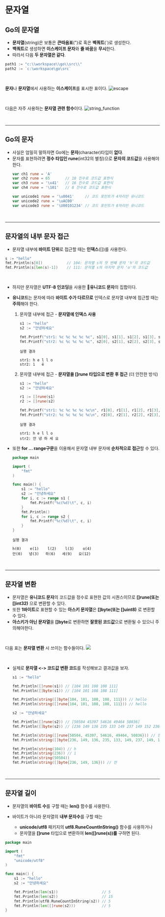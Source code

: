 # **문자열**

## **Go의 문자열**
- **문자열**(string)은 보통은 **큰따음표**(")로 혹은 **벡쿼트**(`)로 생성한다.
- **백쿼트**로 생성하면 **이스케이프 문자**와 **줄 바꿈**을 **무시**한다.
- 따라서 다음 **두 문자열은 같다**.
~~~go
path1 := "c:\\workspace\\go\\src\\"
path2 := `c:\workspace\go\src`
~~~

<br>

**문자**나 **문자열**에서 사용하는 **이스케이프**를 표시한 표이다.
![escape](/img/escape.png)

<br>

다음은 자주 사용하는 **문자열 관련 함수**이다.
![string_function](/img/string_function.png)

<br>

---
## **Go의 문자**
- 사실은 엄밀히 말하자면 Go에는 **문자**(character)타입이 **없다**.
- 문자를 표현하려면 **정수 타입인 rune**(int32의 별칭)으로 **문자의 코드값**을 사용해야 한다.
    ~~~go
    var ch1 rune = 'A'
    var ch2 rune = 65       // 10 진수로 코드값 표현식
    var ch3 rune = '\x41'   // 16 진수로 코드값 표현식
    var ch4 rune = '\101'   // 8 진수로 코드값 표현식

    var unicode1 rune = '\u0041'     // 코드 포인트가 4자리인 유니코드
    var unicode2 rune = '\uAC00'    
    var unicode3 rune = '\U00101234' // 코드 포인트가 8자리인 유니코드
    ~~~

<br>

---
## **문자열의 내부 문자 접근**
- 문자열 내부에 **바이트 단위**로 접근할 때는 **인덱스**([])를 사용한다.

~~~go
s := "hello"
fmt.Println(s[0])           // 104: 문자열 s의 첫 번째 문자 'h'의 코드값
fmt.Println(s[len(s)-1])    // 111: 문자열 s의 마지막 문자 'o'의 코드값
~~~

<br>

- 하지만 문자열은 **UTF-8 인코딩**을 사용한 **유니코드 문자**의 집합이다.

- **유니코드**는 문자에 따라 **바이트 수가 다르므로** 인덱스로 문자열 내부에 접근할 때는 **주의**해야 한다.
    1. 문자열 내부에 접근 - **문자열에 인덱스 사용**
        ~~~go
        s1 := "hello"
        s2 := "안녕하세요"
        
        fmt.Printf("str1: %c %c %c %c %c", s1[0], s1[1], s1[2], s1[3], s1[4])
        fmt.Printf("str2: %c %c %c %c %c", s2[0], s2[1], s2[2], s2[3], s2[4])
        ~~~
        ~~~
        실행 결과

        str1: h e l l o
        str2: ì     ë  
        ~~~
    2. 문자열 내부에 접근 - **문자열을 []rune 타입으로 변환 후 접근** (더 안전한 방식)
        ~~~go
        s1 := "hello"
        s2 := "안녕하세요"
        
        r1 := []rune(s1)
        r2 := []rune(s2)
        
        fmt.Printf("str1: %c %c %c %c %c\n", r1[0], r1[1], r1[2], r1[3], r1[4])
        fmt.Printf("str2: %c %c %c %c %c\n", r2[0], r2[1], r2[2], r2[3], r2[4])
        ~~~
        ~~~
        실행 결과

        str1: h e l l o
        str2: 안 녕 하 세 요
        ~~~

- 또한 **for ... range구문**을 이용해서 문자열 내부 문자에 **순차적으로 접근**할 수 있다.
    ~~~go
    package main

    import (
        "fmt"
    )

    func main() {
        s1 := "hello"
        s2 := "안녕하세요"
        for i, c := range s1 {
            fmt.Printf("%c(%d)\t", c, i)
        }
        fmt.Println()
        for i, c := range s2 {
            fmt.Printf("%c(%d)\t", c, i)
        }
    }
    ~~~
    ~~~
    실행 결과

    h(0)    e(1)    l(2)    l(3)    o(4)    
    안(0)   녕(3)   하(6)   세(9)   요(12)
    ~~~

<br>

---
## **문자열 변환**
- 문자열은 **유니코드 문자**의 코드값을 정수로 표현한 값의 시퀀스이므로 **[]rune(또는 []int32)** 으로 변환할 수 있다.
- 또한 **1바이트**로 표현할 수 있는 **아스키 문자열**은 **[]byte(또는 []uint8)** 로 변환할 수 있다.
- **아스키가 아닌 문자열**을 **[]byte**로 변환하면 **잘못된 코드값**으로 변환될 수 있으니 주의해야한다.

<br>

다음 표는 **문자열 변환** 시 쓰이는 함수들이다.
![](/img/string_casting.png)

<br>

- 실제로 **문자열 <-> 코드값 변환 코드**를 작성해보고 결과값을 보자.
    ~~~go
    s1 := "hello"

	fmt.Println([]rune(s1))	// [104 101 108 108 111]
	fmt.Println([]byte(s1)) // [104 101 108 108 111]

	fmt.Println(string([]byte{104, 101, 108, 108, 111})) // hello
	fmt.Println(string([]rune{104, 101, 108, 108, 111})) // hello

	s2 := "안녕하세요"

	fmt.Println([]rune(s2)) // [50504 45397 54616 49464 50836]
	fmt.Println([]byte(s2)) // [236 149 136 235 133 149 237 149 152 236 132 184 236 154 148]

	fmt.Println(string([]rune{50504, 45397, 54616, 49464, 50836})) // 안녕하세요
	fmt.Println(string([]byte{236, 149, 136, 235, 133, 149, 237, 149, 152, 236, 132, 184, 236, 154, 148})) // 안녕하세요

	fmt.Println(string(104)) // h
	fmt.Println(string(236)) // ì
	fmt.Println(string(50504))
	fmt.Println(string([]byte{236, 149, 136})) // 안
    ~~~

<br>

---
## **문자열 길이**
- 문자열의 **바아트 수**를 구할 때는 **len()** 함수를 사용한다.

- 바이트가 아니라 문자열의 **내부 문자수**를 구할 때는
    - **unicode/utf8** 패키지의 **utf8.RuneCountInString()** 함수를 사용하거나
    - 문자열을 **[]rune** 타입으로 변환하여 **len([]rune(s))를** 구하면 된다.

~~~go
package main

import (
    "fmt"
    "unicode/utf8"
)

func main() {
    s1 := "hello"
    s2 := "안녕하세요"

    fmt.Println(len(s1))                    // 5
    fmt.Println(len(s2))                    // 15
    fmt.Println(utf8.RuneCountInString(s2)) // 5
    fmt.Println(len([]rune(s2)))            // 5
}
~~~